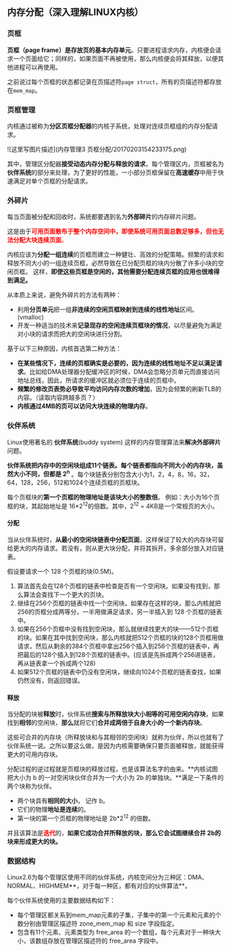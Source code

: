 ## 内存分配（深入理解LINUX内核）

### 页框

**页框（page frame）是存放页的基本内存单元**。只要进程请求内存，内核便会请求一个页面给它；同样的，如果页面不再被使用，那么内核便会将其释放，以便其他进程可以再使用。

之前说过每个页框的状态都记录在页描述符`page struct`，所有的页描述符都存放在`mem_map`。

### 页框管理

内核通过被称为**分区页框分配器**的内核子系统，处理对连续页框组的内存分配请求。

![这里写图片描述](内存管理3 页框分配/20170203154233175.png)

其中，管理区分配器**接受动态内存分配与释放的请求**，每个管理区内，页框被名为**伙伴系统**的部分来处理，为了更好的性能，一小部分页框保留在**高速缓存**中用于快速满足对单个页框的分配请求。



### 外碎片

每当页面被分配和回收时，系统都要遇到名为**外部碎片**的内存碎片问题。

这是由于<font color = red>**可用页面散布于整个内存空间中，即使系统可用页面总数足够多，但也无法分配大块连续页面**。</font>

内核应该为**分配一组连续**的页框而建立一种健壮、高效的分配策略。频繁的请求和释放不同大小的一组连续页框，必然导致在已分配页框的块内分散了许多小块的空闲页框。 这样，**即使这些页框是空闲的，其他需要分配连续页框的应用也很难得到满足。**


从本质上来说，避免外碎片的方法有两种：

- 利用**分页单元**把一组**非连续的空闲页框映射到连续的线性地址**区间。(vmalloc)
- 开发一种适当的技术来**记录现存的空闲连续页框块的情况**，以尽量避免为满足对小块的请求而把大的空闲块进行分割。

基于以下三种原因，内核首选第二种方法：

- **在某些情况下，连续的页框确实是必要的，因为连续的线性地址不足以满足请求**。比如给DMA处理器分配缓冲区的时候，DMA会忽略分页单元而直接访问地址总线，因此，所请求的缓冲区就必须位于连续的页框中。
- **频繁的修改页表势必导致平均访问内存次数的增加**，因为会频繁的刷新TLB的内容。（读取内容跨越多页？）
- **内核通过4MB的页可以访问大块连续的物理内存**。



### 伙伴系统

Linux使用著名的 **伙伴系统**(buddy system) 这样的内存管理算法来**解决外部碎片**问题。

**伙伴系统把内存中的空闲块组成11个链表。每个链表都指向不同大小的内存块，虽然大小不同，但都是 2<sup>n</sup>** 。每个块链表分别包含大小为1，2，4，8，16，32，64，128，256，512和1024个连续页框的页框块。

每个页框块的**第一个页框的物理地址是该块大小的整数倍**。 例如：大小为16个页框的块，其起始地址是 16*2<sup>12</sup>的倍数。其中，2<sup>12</sup> = 4KB是一个常规页的大小。


#### 分配

当从伙伴系统时，**从最小的空闲块链表中分配页面**，这样保证了较大的内存块可留给更大的内存请求。若没有，则从更大块分配，并将其拆开，多余部分放入对应链表。

假设要请求一个 128 个页框的块(0.5M)。

1. 算法首先会在128个页框的链表中检查是否有一个空闲块。如果没有找到，那么算法会查找下一个更大的页块。
2. 继续在256个页框的链表中找一个空闲块。如果存在这样的块，那么内核就把256的页框分成两等分，一半用做满足请求，另一半插入到 128 个页框的链表中。
3. 如果在256个页框中没有找到空闲块，那么就继续找更大的块——512个页框的块。如果在其中找到空闲块，那么内核就把512个页框的块的128个页框用做请求，然后从剩余的384个页框中拿出256个插入到256个页框的链表中，再把最后的128个插入到128个页框的链表中。(应该是先拆成两个256进链表，再从链表拿一个拆成两个128)
4. 如果512个页框的链表中仍没有空闲块，继续向1024个页框的链表查找，如果仍然没有，则返回错误。

#### 释放

当分配的块被**释放**时，伙伴系统**搜索与所释放块大小相等的可用空闲内存块**，如果找到**相邻**的空闲块，**那么**就将它们**合并成两倍于自身大小的一个新内存块**。

这些可合并的内存块（所释放块和与其相邻的空闲块）就称为伙伴，所以也就有了伙伴系统一说。之所以要这么做，是因为内核需要确保只要页面被释放，就能获得更大的可用内存块。

分配过程的逆过程就是页框块的释放过程，也是该算法名字的由来。**内核试图把大小为 b 的一对空闲块伙伴合并为一个大小为 2b 的单独块。**满足一下条件的两个块称为伙伴。

- 两个块具有**相同的大小**， 记作 b。
- 它们的物理**地址是连续**的。
- 第一块的第一个页框的物理地址是 2b*2<sup>12</sup> 的倍数。

并且该算法是<font color=red>**迭代**</font>的，**如果它成功合并所释放的块，那么它会试图继续合并 2b的块来形成更大的块。**



### 数据结构

Linux2.6为每个管理区使用不同的伙伴系统，内核空间分为三种区：DMA、NORMAL、HIGHMEM**，对于每一种区，都有对应的伙伴算法**。

每个伙伴系统使用的主要数据结构如下：

- 每个管理区都关系到mem_map元素的子集，子集中的第一个元素和元素的个数分别由管理区描述符 zone_mem_map 和 size 字段指定。
- 包含有11个元素、元素类型为 free_area 的一个数组，每个元素对于一种块大小，该数组存放在管理区描述符的 free_area 字段中。
  